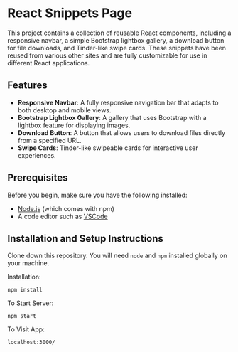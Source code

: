# React Snippets Page

This project contains a collection of reusable React components, including a responsive navbar, a simple Bootstrap lightbox gallery, a download button for file downloads, and Tinder-like swipe cards. These snippets have been reused from various other sites and are fully customizable for use in different React applications.

## Features

- **Responsive Navbar**: A fully responsive navigation bar that adapts to both desktop and mobile views.
- **Bootstrap Lightbox Gallery**: A gallery that uses Bootstrap with a lightbox feature for displaying images.
- **Download Button**: A button that allows users to download files directly from a specified URL.
- **Swipe Cards**: Tinder-like swipeable cards for interactive user experiences.

## Prerequisites

Before you begin, make sure you have the following installed:

- [Node.js](https://nodejs.org/) (which comes with npm)
- A code editor such as [VSCode](https://code.visualstudio.com/)

## Installation and Setup Instructions
Clone down this repository. You will need `node` and `npm` installed globally on your machine.  

Installation:

`npm install`  

To Start Server:

`npm start`  

To Visit App:

`localhost:3000/`  
